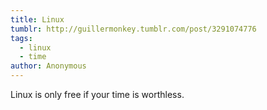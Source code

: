 ```yaml
---
title: Linux
tumblr: http://guillermonkey.tumblr.com/post/3291074776
tags:
  - linux
  - time
author: Anonymous
---
```


Linux is only free if your time is worthless.
